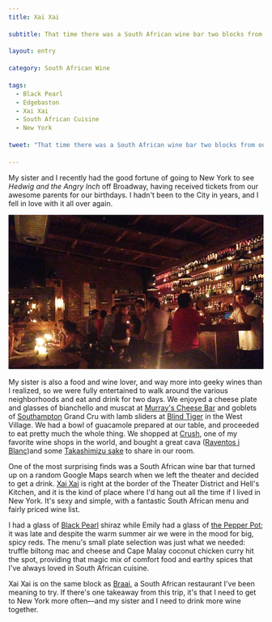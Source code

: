 ```yaml
---
title: Xai Xai

subtitle: That time there was a South African wine bar two blocks from our hotel in Manhattan. Because, New York.

layout: entry

category: South African Wine

tags:
  - Black Pearl
  - Edgebaston
  - Xai Xai
  - South African Cuisine
  - New York

tweet: "That time there was a South African wine bar two blocks from our hotel in Manhattan. Because, New York."

---
```


My sister and I recently had the good fortune of going to New York to see _Hedwig and the Angry Inch_ off Broadway, having received tickets from our awesome parents for our birthdays. I hadn't been to the City in years, and I fell in love with it all over again. 

![Xai Xai wine bar](/photos/xaixai.jpg "Xai Xai wine bar in New York")

My sister is also a food and wine lover, and way more into geeky wines than I realized, so we were fully entertained to walk around the various neighborhoods and eat and drink for two days. We enjoyed a cheese plate and glasses of bianchello and muscat at [Murray's Cheese Bar](http://www.murrayscheesebar.com) and goblets of [Southampton](http://www.publick.com) Grand Cru with lamb sliders at [Blind Tiger](http://www.blindtigeralehouse.com) in the West Village. We had a bowl of guacamole prepared at our table, and proceeded to eat pretty much the whole thing. We shopped at [Crush](http://www.crushwineco.com), one of my favorite wine shops in the world, and bought a great cava ([Raventos i Blanc](http://www.raventos.com))and some [Takashimizu sake](http://www.puresake.com/sakes.php) to share in our room. 

One of the most surprising finds was a South African wine bar that turned up on a random Google Maps search when we left the theater and decided to get a drink. [Xai Xai](http://www.xaixaiwinebar.com) is right at the border of the Theater District and Hell's Kitchen, and it is the kind of place where I'd hang out all the time if I lived in New York. It's sexy and simple, with a fantastic South African menu and fairly priced wine list.

I had a glass of [Black Pearl](http://www.blackpearlwines.com) shiraz while Emily had a glass of [the Pepper Pot](http://www.edgebaston.co.za/Wine.aspx?WINEID=33670&CLIENTID=5314); it was late and despite the warm summer air we were in the mood for big, spicy reds. The menu's small plate selection was just what we needed: truffle biltong mac and cheese and Cape Malay coconut chicken curry hit the spot, providing that magic mix of comfort food and earthy spices that I've always loved in South African cuisine. 

Xai Xai is on the same block as [Braai](http://braainyc.com), a South African restaurant I've been meaning to try. If there's one takeaway from this trip, it's that I need to get to New York more often––and my sister and I need to drink more wine together.

